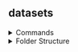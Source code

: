 ## datasets


<details><summary>Commands</summary>

```bash
$ mkdir ivslab_facial_train/
$ unzip ivslab_facial_train.zip -d ivslab_facial_train/
$ unzip yolo_labels.zip
```

</details>


<details><summary>Folder Structure</summary>

```bash
datasets/
    ├── ivslab_facial_train.zip
    ├── ivslab_facial_train/
        ├── 300W/
            ├── images/ (.png / .jpg)
            └── labels/ (.pts)
        ├── afw/
        ├── helen/
        ├── ibug/
        └── IFPW/
    ├── yolo_labels.zip
    ├── yolo_labels/
        ├── 300W_labels/
            └── .txt
        ├── afw_labels/
        ├── helen_labels/
        ├── ibug_labels/
        └── IFPW_labels/
    ├── data_v1/
    ├── data_v2/
    ├── ivslab_facial_train_filtered/
    ├── ivslab_facial_train_filtered_details/
    └── v0/
```

</details>
